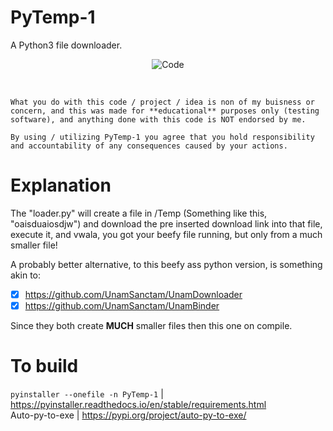 # PyTemp-1
A Python3 file downloader.

<p align="center">
  <img src="https://img.shields.io:/github/license/NightTabGit/PyTemp-1" alt="Code"/>
</p> <br/> 
  
```
What you do with this code / project / idea is non of my buisness or concern, and this was made for **educational** purposes only (testing software), and anything done with this code is NOT endorsed by me.

By using / utilizing PyTemp-1 you agree that you hold responsibility and accountability of any consequences caused by your actions.
```
# Explanation

The "loader.py" will create a file in /Temp (Something like this, "oaisduaiosdjw") and download the pre inserted download link into that file, execute it, and vwala, you got your beefy file running, but only from a much smaller file! <br>

A probably better alternative, to this beefy ass python version, is something akin to: 
- [x] https://github.com/UnamSanctam/UnamDownloader
- [x] https://github.com/UnamSanctam/UnamBinder

Since they both create **MUCH** smaller files then this one on compile. <br>

# To build
``pyinstaller --onefile -n PyTemp-1`` | https://pyinstaller.readthedocs.io/en/stable/requirements.html <br>
Auto-py-to-exe | https://pypi.org/project/auto-py-to-exe/
